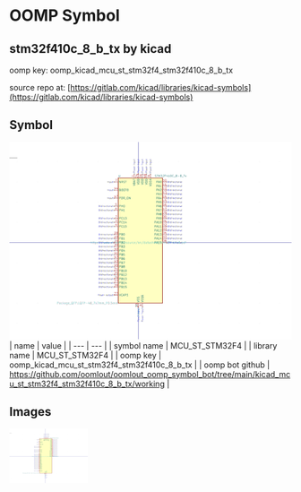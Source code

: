 # OOMP Symbol  
## stm32f410c_8_b_tx  by kicad  
  
oomp key: oomp_kicad_mcu_st_stm32f4_stm32f410c_8_b_tx  
  
source repo at: [https://gitlab.com/kicad/libraries/kicad-symbols](https://gitlab.com/kicad/libraries/kicad-symbols)  
## Symbol  
  
[![working.png](working_600.png)](working.png)  
| name | value | 
| --- | --- | 
| symbol name | MCU_ST_STM32F4 | 
| library name | MCU_ST_STM32F4 | 
| oomp key | oomp_kicad_mcu_st_stm32f4_stm32f410c_8_b_tx | 
| oomp bot github | https://github.com/oomlout/oomlout_oomp_symbol_bot/tree/main/kicad_mcu_st_stm32f4_stm32f410c_8_b_tx/working | 
## Images  
  
[![working.png](working_140.png)](working.png)  
